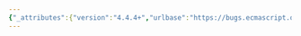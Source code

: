```yaml
---
{"_attributes":{"version":"4.4.4+","urlbase":"https://bugs.ecmascript.org/","maintainer":"dherman@mozilla.com"},"bug":{"bug_id":564,"creation_ts":"2012-07-15 19:41:00 -0700","short_desc":"15.2.3.9: undefined \"status\"","delta_ts":"2012-09-28 12:24:00 -0700","product":"Draft for 6th Edition","component":"editorial issue","version":"Rev 9: July 8, 2012 Draft","rep_platform":"All","op_sys":"All","bug_status":"RESOLVED","resolution":"FIXED","priority":"Normal","bug_severity":"normal","everconfirmed":true,"reporter":{"uid":"jmdyck","name":"Michael Dyck"},"assigned_to":{"uid":"allen","name":"Allen Wirfs-Brock"},"long_desc":[{"commentid":1349,"comment_count":0,"who":{"uid":"jmdyck","name":"Michael Dyck"},"bug_when":"2012-07-15 19:41:19 -0700","thetext":"In 15.2.3.9 \"Object.freeze ( O )\",\nstep 2.e says:\n    \"ReturnIfAbrupt(status).\"\nbut 'status' is not defined."},{"commentid":1465,"comment_count":1,"who":{"uid":"allen","name":"Allen Wirfs-Brock"},"bug_when":"2012-08-13 17:09:35 -0700","thetext":"corrected in editor's draft"},{"commentid":1649,"comment_count":2,"who":{"uid":"allen","name":"Allen Wirfs-Brock"},"bug_when":"2012-09-28 12:24:00 -0700","thetext":"fixed in rev10, Sept. 27 2012 draft"}]}}
---
```

